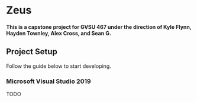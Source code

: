 # Zeus
#### This is a capstone project for GVSU 467 under the direction of Kyle Flynn, Hayden Townley, Alex Cross, and Sean G.

## Project Setup
Follow the guide below to start developing.

### Microsoft Visual Studio 2019
TODO
